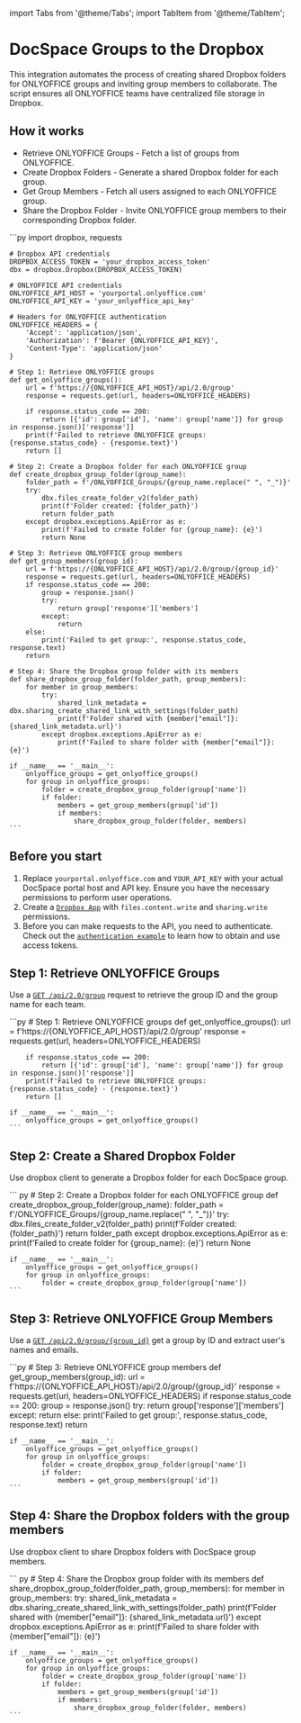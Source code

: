 import Tabs from '@theme/Tabs';
import TabItem from '@theme/TabItem';

# DocSpace Groups to the Dropbox
This integration automates the process of creating shared Dropbox folders for ONLYOFFICE groups and inviting group members to collaborate. 
The script ensures all ONLYOFFICE teams have centralized file storage in Dropbox.

## How it works
- Retrieve ONLYOFFICE Groups - Fetch a list of groups from ONLYOFFICE.
- Create Dropbox Folders - Generate a shared Dropbox folder for each group.
- Get Group Members - Fetch all users assigned to each ONLYOFFICE group.
- Share the Dropbox Folder - Invite ONLYOFFICE group members to their corresponding Dropbox folder.

<Tabs>
  <TabItem value="py" label="Python">
    ```py
    import dropbox, requests
 
    # Dropbox API credentials
    DROPBOX_ACCESS_TOKEN = 'your_dropbox_access_token'
    dbx = dropbox.Dropbox(DROPBOX_ACCESS_TOKEN)
    
    # ONLYOFFICE API credentials
    ONLYOFFICE_API_HOST = 'yourportal.onlyoffice.com'
    ONLYOFFICE_API_KEY = 'your_onlyoffice_api_key'
    
    # Headers for ONLYOFFICE authentication
    ONLYOFFICE_HEADERS = {
        'Accept': 'application/json',
        'Authorization': f'Bearer {ONLYOFFICE_API_KEY}',
        'Content-Type': 'application/json'
    }
    
    # Step 1: Retrieve ONLYOFFICE groups
    def get_onlyoffice_groups():
        url = f'https://{ONLYOFFICE_API_HOST}/api/2.0/group'
        response = requests.get(url, headers=ONLYOFFICE_HEADERS)
        
        if response.status_code == 200:
            return [{'id': group['id'], 'name': group['name']} for group in response.json()['response']]
        print(f'Failed to retrieve ONLYOFFICE groups: {response.status_code} - {response.text}')
        return []
    
    # Step 2: Create a Dropbox folder for each ONLYOFFICE group
    def create_dropbox_group_folder(group_name):
        folder_path = f'/ONLYOFFICE_Groups/{group_name.replace(" ", "_")}'
        try:
            dbx.files_create_folder_v2(folder_path)
            print(f'Folder created: {folder_path}')
            return folder_path
        except dropbox.exceptions.ApiError as e:
            print(f'Failed to create folder for {group_name}: {e}')
            return None
    
    # Step 3: Retrieve ONLYOFFICE group members
    def get_group_members(group_id):
        url = f'https://{ONLYOFFICE_API_HOST}/api/2.0/group/{group_id}'
        response = requests.get(url, headers=ONLYOFFICE_HEADERS)
        if response.status_code == 200:
            group = response.json()
            try:
                return group['response']['members']
            except:
                return
        else:
            print('Failed to get group:', response.status_code, response.text)
        return
    
    # Step 4: Share the Dropbox group folder with its members
    def share_dropbox_group_folder(folder_path, group_members):
        for member in group_members:
            try:
                shared_link_metadata = dbx.sharing_create_shared_link_with_settings(folder_path)
                print(f'Folder shared with {member["email"]}: {shared_link_metadata.url}')
            except dropbox.exceptions.ApiError as e:
                print(f'Failed to share folder with {member["email"]}: {e}')
    
    if __name__ == '__main__':
        onlyoffice_groups = get_onlyoffice_groups()
        for group in onlyoffice_groups:
            folder = create_dropbox_group_folder(group['name'])
            if folder:
                members = get_group_members(group['id'])
                if members:
                    share_dropbox_group_folder(folder, members)
    ```
  </TabItem>
</Tabs>

## Before you start
1. Replace `yourportal.onlyoffice.com` and `YOUR_API_KEY` with your actual DocSpace portal host and API key. Ensure you have the necessary permissions to perform user operations.
2. Create a [`Dropbox App`](https://www.dropbox.com/developers) with `files.content.write` and `sharing.write` permissions.
3. Before you can make requests to the API, you need to authenticate. Check out the [`authentication example`](../../../../docspace/api-backend/get-started/samples/authentication.md) to learn how to obtain and use access tokens.

## Step 1: Retrieve ONLYOFFICE Groups
Use a [`GET /api/2.0/group`](../../../../docspace/api-backend/usage-api/get-groups) request to retrieve the group ID and the group name for each team.

<Tabs>
  <TabItem value="py" label="Python">
    ```py
    # Step 1: Retrieve ONLYOFFICE groups
    def get_onlyoffice_groups():
        url = f'https://{ONLYOFFICE_API_HOST}/api/2.0/group'
        response = requests.get(url, headers=ONLYOFFICE_HEADERS)
        
        if response.status_code == 200:
            return [{'id': group['id'], 'name': group['name']} for group in response.json()['response']]
        print(f'Failed to retrieve ONLYOFFICE groups: {response.status_code} - {response.text}')
        return []

    if __name__ == '__main__':
        onlyoffice_groups = get_onlyoffice_groups()
    ```
  </TabItem>
</Tabs>

## Step 2: Create a Shared Dropbox Folder
Use dropbox client to generate a Dropbox folder for each DocSpace group.

<Tabs>
  <TabItem value="py" label="Python">
    ``` py
    # Step 2: Create a Dropbox folder for each ONLYOFFICE group
    def create_dropbox_group_folder(group_name):
        folder_path = f'/ONLYOFFICE_Groups/{group_name.replace(" ", "_")}'
        try:
            dbx.files_create_folder_v2(folder_path)
            print(f'Folder created: {folder_path}')
            return folder_path
        except dropbox.exceptions.ApiError as e:
            print(f'Failed to create folder for {group_name}: {e}')
            return None

    if __name__ == '__main__':
        onlyoffice_groups = get_onlyoffice_groups()
        for group in onlyoffice_groups:
            folder = create_dropbox_group_folder(group['name'])
    ```
  </TabItem>
</Tabs>

## Step 3: Retrieve ONLYOFFICE Group Members
Use a [`GET /api/2.0/group/{group_id}`](../../../../docspace/api-backend/usage-api/get-group) get a group by ID and extract user's names and emails.

<Tabs>
  <TabItem value="py" label="Python">
    ```py
    # Step 3: Retrieve ONLYOFFICE group members
    def get_group_members(group_id):
        url = f'https://{ONLYOFFICE_API_HOST}/api/2.0/group/{group_id}'
        response = requests.get(url, headers=ONLYOFFICE_HEADERS)
        if response.status_code == 200:
            group = response.json()
            try:
                return group['response']['members']
            except:
                return
        else:
            print('Failed to get group:', response.status_code, response.text)
        return

    if __name__ == '__main__':
        onlyoffice_groups = get_onlyoffice_groups()
        for group in onlyoffice_groups:
            folder = create_dropbox_group_folder(group['name'])
            if folder:
                members = get_group_members(group['id'])
    ```
  </TabItem>
</Tabs>

## Step 4: Share the Dropbox folders with the group members
Use dropbox client to share Dropbox folders with DocSpace group members.

<Tabs>
  <TabItem value="py" label="Python">
    ``` py
    # Step 4: Share the Dropbox group folder with its members
    def share_dropbox_group_folder(folder_path, group_members):
        for member in group_members:
            try:
                shared_link_metadata = dbx.sharing_create_shared_link_with_settings(folder_path)
                print(f'Folder shared with {member["email"]}: {shared_link_metadata.url}')
            except dropbox.exceptions.ApiError as e:
                print(f'Failed to share folder with {member["email"]}: {e}')
    
    if __name__ == '__main__':
        onlyoffice_groups = get_onlyoffice_groups()
        for group in onlyoffice_groups:
            folder = create_dropbox_group_folder(group['name'])
            if folder:
                members = get_group_members(group['id'])
                if members:
                    share_dropbox_group_folder(folder, members)
    ```
  </TabItem>
</Tabs>